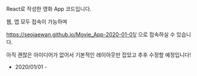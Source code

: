 React로 작성한 영화 App 코드입니다.

웹, 앱 모두 접속이 가능하며

https://seojaewan.github.io/Movie_App-2020-01-01/ 으로 접속하실 수 있습니다.

아직 괜찮은 아이디어가 없어서 기본적인 레이아웃만 잡았고 추후 수정할 예정입니다! 

- 2020/01/01 -
